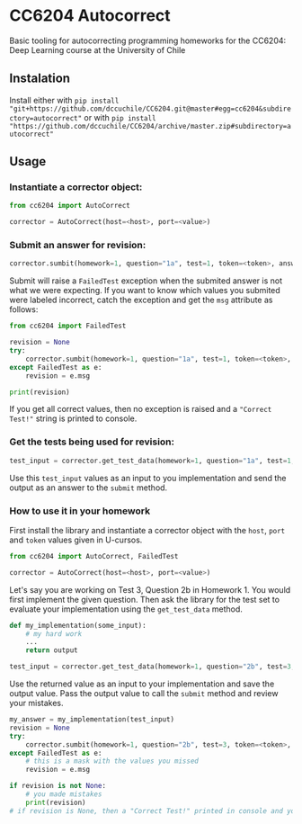 # CC6204 Autocorrect

Basic tooling for autocorrecting programming homeworks for the CC6204: Deep Learning course at the University of Chile

## Instalation

Install either with
`pip install "git+https://github.com/dccuchile/CC6204.git@master#egg=cc6204&subdirectory=autocorrect"`
or with
`pip install "https://github.com/dccuchile/CC6204/archive/master.zip#subdirectory=autocorrect"`

## Usage
### Instantiate a corrector object:
```python
from cc6204 import AutoCorrect

corrector = AutoCorrect(host=<host>, port=<value>)
```

### Submit an answer for revision:
```python
corrector.sumbit(homework=1, question="1a", test=1, token=<token>, answer=...)
```
Submit will raise a `FailedTest` exception when the submited answer is not what we were expecting. If you want to know which values you submited were labeled incorrect, catch the exception and get the `msg` attribute as follows:
```python
from cc6204 import FailedTest

revision = None
try:
    corrector.sumbit(homework=1, question="1a", test=1, token=<token>, answer=...)
except FailedTest as e:
    revision = e.msg

print(revision)
```

If you get all correct values, then no exception is raised and a `"Correct Test!"` string is printed to console.

### Get the tests being used for revision:
```python
test_input = corrector.get_test_data(homework=1, question="1a", test=1, token=<token>)
```
Use this `test_input` values as an input to you implementation and send the output as an answer to the `submit` method.


### How to use it in your homework

First install the library and instantiate a corrector object with the `host`, `port` and `token` values given in U-cursos.

```python
from cc6204 import AutoCorrect, FailedTest

corrector = AutoCorrect(host=<host>, port=<value>)
```

Let's say you are working on Test 3, Question 2b in Homework 1. You would first implement the given question. Then ask the library for the test set to evaluate your implementation using the `get_test_data` method.
```python
def my_implementation(some_input):
    # my hard work
    ...
    return output

test_input = corrector.get_test_data(homework=1, question="2b", test=3, token=<token>)
```

Use the returned value as an input to your implementation and save the output value. Pass the output value to call the `submit` method and review your mistakes.
```python
my_answer = my_implementation(test_input)
revision = None
try:
    corrector.sumbit(homework=1, question="2b", test=3, token=<token>, answer=my_answer)
except FailedTest as e:
    # this is a mask with the values you missed
    revision = e.msg

if revision is not None:
    # you made mistakes
    print(revision)
# if revision is None, then a "Correct Test!" printed in console and your implementation passed the test
```
